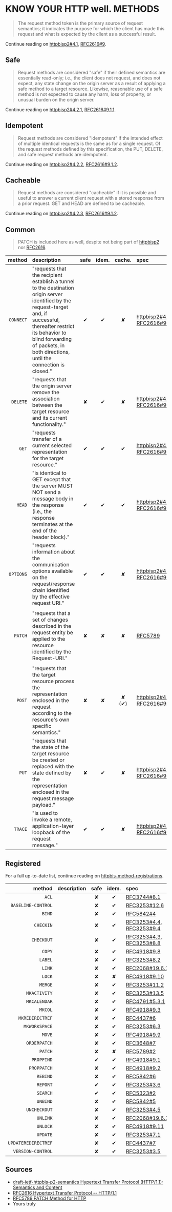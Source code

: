 # KNOW YOUR HTTP well. METHODS

> The request method token is the primary source of request semantics; it indicates the purpose for which the client has made this request and what is expected by the client as a successful result.

Continue reading on [httpbisp2#4.1](http://tools.ietf.org/html/draft-ietf-httpbis-p2-semantics#section-4.1), [RFC2616#9](http://tools.ietf.org/html/rfc2616#section-9).

## Safe

> Request methods are considered "safe" if their defined semantics are essentially read-only; i.e., the client does not request, and does not expect, any state change on the origin server as a result of applying a safe method to a target resource. Likewise, reasonable use of a safe method is not expected to cause any harm, loss of property, or unusual burden on the origin server.

Continue reading on [httpbisp2#4.2.1](http://tools.ietf.org/html/draft-ietf-httpbis-p2-semantics#section-4.2.1), [RFC2616#9.1.1](http://tools.ietf.org/html/rfc2616#section-9.1.1).

## Idempotent

> Request methods are considered "idempotent" if the intended effect of multiple identical requests is the same as for a single request. Of the request methods defined by this specification, the PUT, DELETE, and safe request methods are idempotent.

Continue reading on [httpbisp2#4.2.2](http://tools.ietf.org/html/draft-ietf-httpbis-p2-semantics#section-4.2.2), [RFC2616#9.1.2](http://tools.ietf.org/html/rfc2616#section-9.1.2).

## Cacheable

> Request methods are considered "cacheable" if it is possible and useful to answer a current client request with a stored response from a prior request.  GET and HEAD are defined to be cacheable.

Continue reading on [httpbisp2#4.2.3](http://tools.ietf.org/html/draft-ietf-httpbis-p2-semantics#section-4.2.3), [RFC2616#9.1.2](http://tools.ietf.org/html/rfc2616#section-9.1.2).

## Common

> PATCH is included here as well, despite not being part of [httpbisp2](http://tools.ietf.org/html/draft-ietf-httpbis-p2-semantics) nor [RFC2616](http://tools.ietf.org/html/rfc2616).

method | description | safe | idem. | cache. | spec
-----: | :---------- | :--: | :---: | :----: | :---
`CONNECT` | "requests that the recipient establish a tunnel to the destination origin server identified by the request-target and, if successful, thereafter restrict its behavior to blind forwarding of packets, in both directions, until the connection is closed." | ✔ | ✔ | ✘ | [httpbisp2#4.3.6](http://tools.ietf.org/html/draft-ietf-httpbis-p2-semantics#section-4.3.6),<br>[RFC2616#9.9](http://tools.ietf.org/html/rfc2616#section-9.9)
`DELETE` | "requests that the origin server remove the association between the target resource and its current functionality." | ✘ | ✔ | ✘ | [httpbisp2#4.3.5](http://tools.ietf.org/html/draft-ietf-httpbis-p2-semantics#section-4.3.5),<br>[RFC2616#9.7](http://tools.ietf.org/html/rfc2616#section-9.7)
`GET` | "requests transfer of a current selected representation for the target resource." | ✔ | ✔ | ✔ | [httpbisp2#4.3.1](http://tools.ietf.org/html/draft-ietf-httpbis-p2-semantics#section-4.3.1),<br>[RFC2616#9.3](http://tools.ietf.org/html/rfc2616#section-9.3)
`HEAD` | "is identical to GET except that the server MUST NOT send a message body in the response (i.e., the response terminates at the end of the header block)." | ✔ | ✔ | ✔ | [httpbisp2#4.3.2](http://tools.ietf.org/html/draft-ietf-httpbis-p2-semantics#section-4.3.2),<br>[RFC2616#9.4](http://tools.ietf.org/html/rfc2616#section-9.4)
`OPTIONS` | "requests information about the communication options available on the request/response chain identified by the effective request URI." | ✔ | ✔ | ✘ | [httpbisp2#4.3.7](http://tools.ietf.org/html/draft-ietf-httpbis-p2-semantics#section-4.3.7),<br>[RFC2616#9.3](http://tools.ietf.org/html/rfc2616#section-9.3)
| | | | | | |
`PATCH` | "requests that a set of changes described in the request entity be applied to the resource identified by the Request-URI." | ✘ | ✘ | ✘ | [RFC5789](http://tools.ietf.org/html/rfc5789)
| | | | | | |
`POST` | "requests that the target resource process the representation enclosed in the request according to the resource's own specific semantics." | ✘ | ✘ | ✘<br>(✔) | [httpbisp2#4.3.3](http://tools.ietf.org/html/draft-ietf-httpbis-p2-semantics#section-4.3.3),<br>[RFC2616#9.5](http://tools.ietf.org/html/rfc2616#section-9.5)
`PUT` | "requests that the state of the target resource be created or replaced with the state defined by the representation enclosed in the request message payload." | ✘ | ✔ | ✘ | [httpbisp2#4.3.4](http://tools.ietf.org/html/draft-ietf-httpbis-p2-semantics#section-4.3.4),<br>[RFC2616#9.6](http://tools.ietf.org/html/rfc2616#section-9.6)
`TRACE` | "is used to invoke a remote, application-layer loopback of the request message." | ✔ | ✔ | ✘ | [httpbisp2#4.3.8](http://tools.ietf.org/html/draft-ietf-httpbis-p2-semantics#section-4.3.8),<br>[RFC2616#9.8](http://tools.ietf.org/html/rfc2616#section-9.8)

## Registered

For a full up-to-date list, continue reading on [httpbis-method-registrations](http://tools.ietf.org/html/draft-ietf-httpbis-method-registrations-11#appendix-A).

method | description | safe | idem. | spec
-----: | :---------- | :--: | :---: | :---
`ACL` | | ✘ | ✔ | [RFC3744#8.1](http://tools.ietf.org/html/rfc3744#section-8.1)
`BASELINE-CONTROL` | | ✘ | ✔ | [RFC3253#12.6](http://tools.ietf.org/html/rfc3253#section-12.6)
`BIND` | | ✘ | ✔ | [RFC5842#4](http://tools.ietf.org/html/rfc5842#section-4)
`CHECKIN` | | ✘ | ✔ | [RFC3253#4.4](http://tools.ietf.org/html/rfc3253#section-4.4),<br>[RFC3253#9.4](http://tools.ietf.org/html/rfc3253#section-9.4)
`CHECKOUT` | | ✘ | ✔ | [RFC3253#4.3](http://tools.ietf.org/html/rfc3253#section-4.3),<br>[RFC3253#8.8](http://tools.ietf.org/html/rfc3253#section-8.8)
`COPY` | | ✘ | ✔ | [RFC4918#9.8](http://tools.ietf.org/html/rfc4918#section-9.8)
`LABEL` | | ✘ | ✔ | [RFC3253#8.2](http://tools.ietf.org/html/rfc3253#section-8.2)
`LINK` | | ✘ | ✔ | [RFC2068#19.6.1.2](http://tools.ietf.org/html/rfc2068#section-19.6.1.2)
`LOCK` | | ✘ | ✘ | [RFC4918#9.10](http://tools.ietf.org/html/rfc4918#section-9.10)
`MERGE` | | ✘ | ✔ | [RFC3253#11.2](http://tools.ietf.org/html/rfc3253#section-11.2)
`MKACTIVITY` | | ✘ | ✔ | [RFC3253#13.5](http://tools.ietf.org/html/rfc3253#section-13.5)
`MKCALENDAR` | | ✘ | ✔ | [RFC4791#5.3.1](http://tools.ietf.org/html/rfc4791#section-5.3.1)
`MKCOL` | | ✘ | ✔ | [RFC4918#9.3](http://tools.ietf.org/html/rfc4918#section-9.3)
`MKREDIRECTREF` | | ✘ | ✔ | [RFC4437#6](http://tools.ietf.org/html/rfc4437#section-6)
`MKWORKSPACE` | | ✘ | ✔ | [RFC3253#6.3](http://tools.ietf.org/html/rfc3253#section-6.3)
`MOVE` | | ✘ | ✔ | [RFC4918#9.9](http://tools.ietf.org/html/rfc4918#section-9.9)
`ORDERPATCH` | | ✘ | ✔ | [RFC3648#7](http://tools.ietf.org/html/rfc3648#section-7)
`PATCH` | | ✘ | ✘ | [RFC5789#2](http://tools.ietf.org/html/rfc5789#section-2)
`PROPFIND` | | ✔ | ✔ | [RFC4918#9.1](http://tools.ietf.org/html/rfc4918#section-9.1)
`PROPPATCH` | | ✘ | ✔ | [RFC4918#9.2](http://tools.ietf.org/html/rfc4918#section-9.2)
`REBIND` | | ✘ | ✔ | [RFC5842#6](http://tools.ietf.org/html/rfc5842#section-6)
`REPORT` | | ✔ | ✔ | [RFC3253#3.6](http://tools.ietf.org/html/rfc3253#section-3.6)
`SEARCH` | | ✔ | ✔ | [RFC5323#2](http://tools.ietf.org/html/rfc5323#section-2)
`UNBIND` | | ✘ | ✔ | [RFC5842#5](http://tools.ietf.org/html/rfc5842#section-5)
`UNCHECKOUT` | | ✘ | ✔ | [RFC3253#4.5](http://tools.ietf.org/html/rfc3253#section-4.5)
`UNLINK` | | ✘ | ✔ | [RFC2068#19.6.1.3](http://tools.ietf.org/html/rfc2068#section-19.6.1.3)
`UNLOCK` | | ✘ | ✔ | [RFC4918#9.11](http://tools.ietf.org/html/rfc4918#section-9.11)
`UPDATE` | | ✘ | ✔ | [RFC3253#7.1](http://tools.ietf.org/html/rfc3253#section-7.1)
`UPDATEREDIRECTREF` | | ✘ | ✔ | [RFC4437#7](http://tools.ietf.org/html/rfc4437#section-7)
`VERSION-CONTROL` | | ✘ | ✔ | [RFC3253#3.5](http://tools.ietf.org/html/rfc3253#section-3.5)

## Sources

* [draft-ietf-httpbis-p2-semantics Hypertext Transfer Protocol (HTTP/1.1): Semantics and Content](http://tools.ietf.org/html/draft-ietf-httpbis-p2-semantics#)
* [RFC2616 Hypertext Transfer Protocol -- HTTP/1.1](http://tools.ietf.org/html/rfc2616#)
* [RFC5789 PATCH Method for HTTP](http://tools.ietf.org/html/rfc5789#)
* Yours truly

